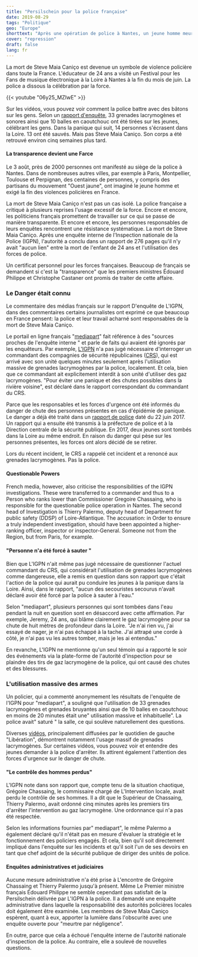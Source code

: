 ```yaml
---
title: "Persilschein pour la police française"
date: 2019-08-29
tags: "Politique"
geo: "Europe"
shorttext: "Après une opération de police à Nantes, un jeune homme meurt. Le traitement transparent promis est une Farce."
cover: "repression"
draft: false
lang: fr
---
```


La mort de Steve Maia Caniço est devenue un symbole de violence policière dans toute la France. L'éducateur de 24 ans a visité un Festival pour les Fans de musique électronique à la Loire à Nantes à la fin du mois de juin. La police a dissous la célébration par la force.

{{< youtube "06y25_MZIwE" >}}

Sur les vidéos, vous pouvez voir comment la police battre avec des bâtons sur les gens. Selon un [rapport d'enquête](https://www.lepoint.fr/faits-divers/mort-de-steve-a-nantes-ce-que-dit-le-rapport-de-l-igpn-30-07-2019-2327595_2627.php "Mort de Steve à Nantes : ce que dit le rapport de l'IGPN"), 33 grenades lacrymogènes et sonores ainsi que 10 balles en caoutchouc ont été tirées sur les jeunes, célébrant les gens. Dans la panique qui suit, 14 personnes s'écrasent dans la Loire. 13 ont été sauvés. Mais pas Steve Maia Caniço. Son corps a été retrouvé environ cinq semaines plus tard.

#### La transparence devient une Farce

Le 3 août, près de 2000 personnes ont manifesté au siège de la police à Nantes. Dans de nombreuses autres villes, par exemple à Paris, Montpellier, Toulouse et Perpignan, des centaines de personnes, y compris des partisans du mouvement "Ouest jaune", ont imaginé le jeune homme et exigé la fin des violences policières en France.

La mort de Steve Maia Caniço n'est pas un cas isolé. La police française a critiqué à plusieurs reprises l'usage excessif de la force. Encore et encore, les politiciens français promettent de travailler sur ce qui se passe de manière transparente. Et encore et encore, les personnes responsables de leurs enquêtes rencontrent une résistance systématique. La mort de Steve Maia Caniço. Après une enquête interne de l'Inspection nationale de la Police (IGPN), l'autorité a conclu dans un rapport de 276 pages qu'il n'y avait "aucun lien" entre la mort de l'enfant de 24 ans et l'utilisation des forces de police.

Un certificat personnel pour les forces françaises. Beaucoup de français se demandent si c'est la "transparence" que les premiers ministres Édouard Philippe et Christophe Castaner ont promis de traiter de cette affaire.

### Le Danger était connu

Le commentaire des médias français sur le rapport D'enquête de L'IGPN, dans des commentaires certains journalistes ont exprimé ce que beaucoup en France pensent: la police et leur travail acharné sont responsables de la mort de Steve Maia Caniço.

Le portail en ligne français "[mediapart](https://www.mediapart.fr/journal/france/010819/nantes-l-igpn-omet-des-elements-charge-pour-la-police?page_article=1 "Nantes: l’IGPN omet des éléments à charge pour la police")" fait référence à des "sources proches de l'enquête interne " et parle de faits qui avaient été ignorés par les enquêteurs. Par exemple, [L'IGPN](https://www.interieur.gouv.fr/Publications/Rapports-de-l-IGPN "Rapports de l'IGPN")  n'a pas jugé nécessaire d'interroger un commandant des compagnies de sécurité républicaines ([CRS](https://fr.wikipedia.org/wiki/Compagnies_r%C3%A9publicaines_de_s%C3%A9curit%C3%A9 "Compagnies républicaines de sécurité")), qui est arrivé avec son unité quelques minutes seulement après l'utilisation massive de grenades lacrymogènes par la police, localement. Et cela, bien que ce commandant ait explicitement interdit à son unité d'utiliser des gaz lacrymogènes. "Pour éviter une panique et des chutes possibles dans la rivière voisine", est déclaré dans le rapport correspondant du commandant du CRS.

Parce que les responsables et les forces d'urgence ont été informés du danger de chute des personnes présentes en cas d'épidémie de panique. Le danger a déjà été traité dans un [rapport de police](https://www.mediapart.fr/journal/france/300719/nantes-en-2017-un-rapport-de-police-pointait-deja-les-risques-d-une-intervention "Nantes: en 2017, un rapport de police pointait déjà les risques d’une intervention") daté du 22 juin 2017.  Un rapport qui a ensuite été transmis à la préfecture de police et à la Direction centrale de la sécurité publique. En 2017, deux jeunes sont tombés dans la Loire au même endroit. En raison du danger qui pèse sur les personnes présentes, les forces ont alors décidé de se retirer.

Lors du récent incident, le CRS a rappelé cet incident et a renoncé aux grenades lacrymogènes. Pas la police.

#### Questionable Powers

French media, however, also criticise the responsibilities of the IGPN investigations. These were transferred to a commander and thus to a Person who ranks lower than Commissioner Gregoire Chassaing, who is responsible for the questionable police operation in Nantes. The second head of Investigation is Thierry Palermo, deputy head of Department for public safety (DDSP) of Loire-Atlantique. The accusation: in Order to ensure a truly independent investigation, should have been appointed a higher-ranking officer, inspector or inspector-General. Someone not from the Region, but from Paris, for example.

#### "Personne n'a été forcé à sauter "

Bien que L'IGPN n'ait même pas jugé nécessaire de questionner l'actuel commandant du CRS, qui considérait l'utilisation de grenades lacrymogènes comme dangereuse, elle a remis en question dans son rapport que c'était l'action de la police qui aurait pu conduire les jeunes à la panique dans la Loire. Ainsi, dans le rapport, "aucun des secouristes secourus n'avait déclaré avoir été forcé par la police à sauter à l'eau."

Selon "mediapart", plusieurs personnes qui sont tombées dans l'eau pendant la nuit en question sont en désaccord avec cette affirmation. Par exemple, Jeremy, 24 ans, qui blâme clairement le gaz lacrymogène pour sa chute de huit mètres de profondeur dans la Loire. "Je n'ai rien vu, j'ai essayé de nager, je n'ai pas échappé à la tache. J'ai attrapé une corde à côté, je n'ai pas vu les autres tomber, mais je les ai entendus."

En revanche, L'IGPN ne mentionne qu'un seul témoin qui a rapporté le soir des événements via la plate-forme de l'autorité d'inspection pour se plaindre des tirs de gaz lacrymogène de la police, qui ont causé des chutes et des blessures.

### L'utilisation massive des armes

Un policier, qui a commenté anonymement les résultats de l'enquête de l'IGPN pour "mediapart", a souligné que l'utilisation de 33 grenades lacrymogènes et grenades bruyantes ainsi que de 10 balles en caoutchouc en moins de 20 minutes était une" utilisation massive et inhabituelle". La police avait" saturé " la salle, ce qui soulève naturellement des questions.

Diverses [vidéos](https://www.liberation.fr/france/2019/07/13/y-a-la-loire-derriere-de-nouvelles-videos-sur-la-charge-policiere-a-nantes_1739733 "'Y a la Loire derrière!' : de nouvelles vidéos sur la charge policière à Nantes"), principalement diffusées par le quotidien de gauche "Libération", démontrent notamment l'usage massif de grenades lacrymogènes. Sur certaines vidéos, vous pouvez voir et entendre des jeunes demander à la police d'arrêter. Ils attirent également l'attention des forces d'urgence sur le danger de chute.

#### "Le contrôle des hommes perdus"

L'IGPN note dans son rapport que, compte tenu de la situation chaotique, Grégoire Chassaing, le commissaire chargé de L'Intervention locale, avait perdu le contrôle de ses hommes. Il a dit que le Supérieur de Chassaing, Thierry Palermo, avait ordonné cinq minutes après les premiers tirs d'arrêter l'intervention au gaz lacrymogène. Une ordonnance qui n'a pas été respectée.

Selon les informations fournies par" mediapart", le même Palermo a également déclaré qu'il n'était pas en mesure d'évaluer la stratégie et le fonctionnement des policiers engagés. Et cela, bien qu'il soit directement impliqué dans l'enquête sur les incidents et qu'il soit l'un de ses devoirs en tant que chef adjoint de la sécurité publique de diriger des unités de police.

#### Enquêtes administratives et judiciaires

Aucune mesure administrative n'a été prise à L'encontre de Grégoire Chassaing et Thierry Palermo jusqu'à présent. Même Le Premier ministre français Édouard Philippe ne semble cependant pas satisfait de la Persilschein délivrée par L'IGPN à la police. Il a demandé une enquête administrative dans laquelle la responsabilité des autorités policières locales doit également être examinée. Les membres de Steve Maia Caniço espèrent, quant à eux, apporter la lumière dans l'obscurité avec une enquête ouverte pour "meurtre par négligence".

En outre, parce que cela a échoué l'enquête interne de l'autorité nationale d'inspection de la police. Au contraire, elle a soulevé de nouvelles questions.
